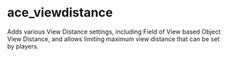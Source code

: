 ace_viewdistance
===========

Adds various View Distance settings, including Field of View based Object View Distance, and allows limiting maximum view distance that can be set by players.
